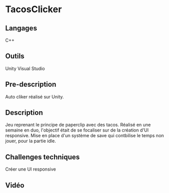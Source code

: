 
# TacosClicker

## Langages
C++

## Outils
Unity
Visual Studio

## Pre-description
Auto cliker réalisé sur Unity.

## Description
Jeu reprenant le principe de paperclip avec des tacos.
Réalisé en une semaine en duo, l'objectif était de se focaliser sur de la création d'UI responsive.
Mise en place d'un système de save qui contbilise le temps non jouer, pour la partie idle.

## Challenges techniques
Créer une UI responsive

## Vidéo

